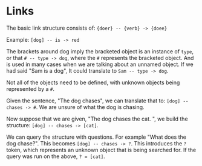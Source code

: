 # Links

The basic link structure consists of: `{doer} -- {verb} -> {doee}`

Example: `[dog] -- is -> red`

The brackets around dog imply the bracketed object is an instance of `type`, or that `# -- type -> dog`, where the `#` represents the bracketed object. And is used in many cases when we are talking about an unnamed object. If we had said "Sam is a dog", It could translate to `Sam -- type -> dog`.

Not all of the objects need to be defined, with unknown objects being represented by a `#`.

Given the sentence, "The dog chases", we can translate that to: `[dog] -- chases -> #`. We are unsure of what the dog is chasing. 

Now suppose that we are given, "The dog chases the cat. ", we build the structure: `[dog] -- chases -> [cat]`. 

We can query the structure with questions. For example "What does the dog chase?". This becomes `[dog] -- chases -> ?`. This introduces the `?` token, which represents an unknown object that is being searched for. If the query was run on the above, `? = [cat]`.
